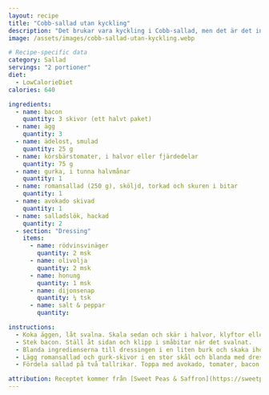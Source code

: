 ```yaml
---
layout: recipe
title: "Cobb-sallad utan kyckling"
description: "Det brukar vara kyckling i Cobb-sallad, men det är det inte i den här. Detta är en av mina absoluta favoritsallader!"
image: /assets/images/cobb-sallad-utan-kyckling.webp

# Recipe-specific data
category: Sallad
servings: "2 portioner"
diet:
  - LowCalorieDiet
calories: 640

ingredients:
  - name: bacon
    quantity: 3 skivor (ett halvt paket)
  - name: ägg
    quantity: 3
  - name: ädelost, smulad
    quantity: 25 g
  - name: körsbärstomater, i halvor eller fjärdedelar
    quantity: 75 g
  - name: gurka, i tunna halvmånar
    quantity: 1
  - name: romansallad (250 g), sköljd, torkad och skuren i bitar
    quantity: 1
  - name: avokado skivad
    quantity: 1
  - name: salladslök, hackad
    quantity: 2
  - section: "Dressing"
    items:
      - name: rödvinsvinäger
        quantity: 2 msk
      - name: olivolja
        quantity: 2 msk
      - name: honung
        quantity: 1 msk
      - name: dijonsenap
        quantity: ¼ tsk
      - name: salt & peppar
        quantity: 

instructions:
  - Koka äggen, låt svalna. Skala sedan och skär i halvor, klyftor eller bitar.
  - Stek bacon. Ställ åt sidan och klipp i småbitar när det svalnat.
  - Blanda ingredienserna till dressingen i en liten burk och skaka ihop.
  - Lägg romansallad och gurk-skivor i en stor skål och blanda med dressingen.
  - Fördela sallad på två tallrikar. Toppa med avokado, tomater, bacon, ägg, ädelost och salladslök.

attribution: Receptet kommer från [Sweet Peas & Saffron](https://sweetpeasandsaffron.com/cobb-salad-recipe/)
---
```


